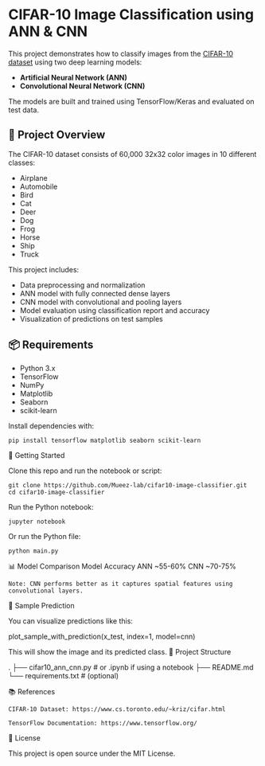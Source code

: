 # CIFAR-10 Image Classification using ANN & CNN

This project demonstrates how to classify images from the [CIFAR-10 dataset](https://www.cs.toronto.edu/~kriz/cifar.html) using two deep learning models:
- **Artificial Neural Network (ANN)**
- **Convolutional Neural Network (CNN)**

The models are built and trained using TensorFlow/Keras and evaluated on test data.

## 🧠 Project Overview

The CIFAR-10 dataset consists of 60,000 32x32 color images in 10 different classes:
- Airplane
- Automobile
- Bird
- Cat
- Deer
- Dog
- Frog
- Horse
- Ship
- Truck

This project includes:
- Data preprocessing and normalization
- ANN model with fully connected dense layers
- CNN model with convolutional and pooling layers
- Model evaluation using classification report and accuracy
- Visualization of predictions on test samples

## 📦 Requirements

- Python 3.x
- TensorFlow
- NumPy
- Matplotlib
- Seaborn
- scikit-learn

Install dependencies with:
```bash
pip install tensorflow matplotlib seaborn scikit-learn
```
🚀 Getting Started

Clone this repo and run the notebook or script:
```
git clone https://github.com/Mueez-lab/cifar10-image-classifier.git
cd cifar10-image-classifier
```
Run the Python notebook:
```
jupyter notebook
```
Or run the Python file:
```
python main.py
```
📊 Model Comparison
Model	Accuracy
ANN	~55-60%
CNN	~70-75%

    Note: CNN performs better as it captures spatial features using convolutional layers.

📸 Sample Prediction

You can visualize predictions like this:

plot_sample_with_prediction(x_test, index=1, model=cnn)

This will show the image and its predicted class.
📁 Project Structure

.
├── cifar10_ann_cnn.py  # or .ipynb if using a notebook
├── README.md
└── requirements.txt    # (optional)

📚 References

    CIFAR-10 Dataset: https://www.cs.toronto.edu/~kriz/cifar.html

    TensorFlow Documentation: https://www.tensorflow.org/

📝 License

This project is open source under the MIT License.
